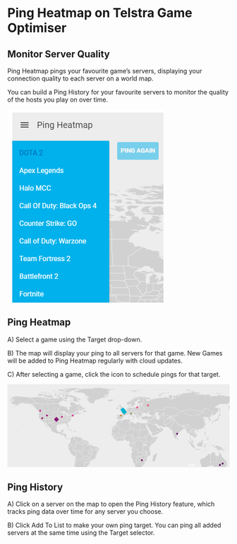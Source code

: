 # Ping Heatmap on Telstra Game Optimiser

## Monitor Server Quality

Ping Heatmap pings your favourite game’s servers, displaying your connection quality to each server on a world map.

You can build a Ping History for your favourite servers to monitor the quality of the hosts you play on over time.

![11f943bca669a1542824d149f3c36da1ed66e3fe.png](ping-heatmap/11f943bca669a1542824d149f3c36da1ed66e3fe.png)

## Ping Heatmap

A) Select a game using the Target drop-down.

B) The map will display your ping to all servers for that game. New Games will be added to Ping Heatmap regularly with cloud updates.

C) After selecting a game, click the icon to schedule pings for that target.

![061ad3c38f83b838188cea6140b4a22a6fa0048e.png](ping-heatmap/061ad3c38f83b838188cea6140b4a22a6fa0048e.png)

## Ping History

A) Click on a server on the map to open the Ping History feature, which tracks ping data over time for any server you choose.

B) Click Add To List to make your own ping target. You can ping all added servers at the same time using the Target selector.
